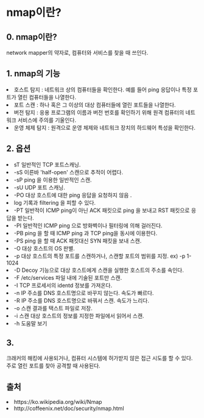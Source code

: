 # nmap이란?

## 0. nmap이란?
network mapper의 약자로, 컴퓨터와 서비스를 찾을 때 쓰인다.

## 1. nmap의 기능
<li> 호스트 탐지 : 네트워크 상의 컴퓨터들을 확인한다. 예를 들어 ping 응답이나 특정 포트가 열린 컴퓨터들을 나열한다.
<li> 포트 스캔 : 하나 혹은 그 이상의 대상 컴퓨터들에 열린 포트들을 나열한다.
<li> 버전 탐지 : 응용 프로그램의 이름과 버전 번호를 확인하기 위해 원격 컴퓨터의 네트워크 서비스에 주의를 기울인다.
<li> 운영 체제 탐지 : 원격으로 운영 체제와 네트워크 장치의 하드웨어 특성을 확인한다.

## 2. 옵션
<li>sT	일반적인 TCP 포트스캐닝.
<li>-sS	이른바 'half-open' 스캔으로 추적이 어렵다.
<li>-sP	ping 을 이용한 일반적인 스캔.
<li>-sU	UDP 포트 스캐닝.
<li>-PO	대상 호스트에 대한 ping 응답을 요청하지 않음 .
<li>log 기록과 filtering 을 피할 수 있다.
<li>-PT	일반적이 ICMP ping이 아닌 ACK 패킷으로 ping 을 보내고
RST 패킷으로 응답을 받는다.
<li>-PI	일반적인 ICMP ping 으로 방화벽이나 필터링에 의해 걸러진다.
<li>-PB	ping 을 할 때 ICMP ping 과 TCP ping을 동시에 이용한다.
<li>-PS	ping 을 할 때 ACK 패킷대신 SYN 패킷을 보내 스캔.
<li>-O	대상 호스트의 OS 판별.
<li>-p	대상 호스트의 특정 포트를 스캔하거나, 스캔할 포트의 범위를 지정.
ex) -p 1-1024
<li>-D	Decoy 기능으로 대상 호스트에게 스캔을 실행한 호스트의 주소를 속인다.
<li>-F	/etc/services 파일 내에 기술된 포트만 스캔.
<li>-I	TCP 프로세서의 identd 정보를 가져온다.
<li>-n	IP 주소를 DNS 호스트명으로 바꾸지 않는다. 속도가 빠르다.
<li>-R	IP 주소를 DNS 호스트명으로 바꿔서 스캔. 속도가 느리다.
<li>-o	스캔 결과를 택스트 파일로 저장.
<li>-i	스캔 대상 호스트의 정보를 지정한 파일에서 읽어서 스캔.
<li>-h	도움말 보기

## 3.
크래커의 해킹에 사용되거나, 컴퓨터 시스템에 허가받지 않은 접근 시도를 할 수 있다.
주로 열린 포트를 찾아 공격할 때 사용된다.

## 출처
<li>https://ko.wikipedia.org/wiki/Nmap
<li>http://coffeenix.net/doc/security/nmap.html
